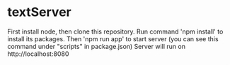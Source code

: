 # textServer
First install node, then clone this repository. 
Run command 'npm install' to install its packages.
Then 'npm run app' to start server (you can see this command under "scripts" in package.json)
Server will run on http://localhost:8080
